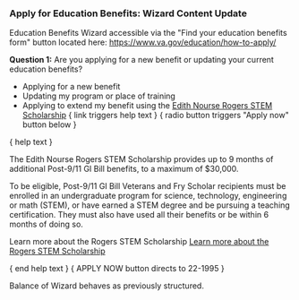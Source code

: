 ### Apply for Education Benefits: Wizard Content Update ###

Education Benefits Wizard accessible via the "Find your education benefits form" button located here: https://www.va.gov/education/how-to-apply/


**Question 1:** Are you applying for a new benefit or updating your current education benefits?
* Applying for a new benefit
* Updating my program or place of training
* Applying to extend my benefit using the [Edith Nourse Rogers STEM Scholarship]() { link triggers help text } { radio button triggers "Apply now" button below }

{ help text }

The Edith Nourse Rogers STEM Scholarship provides up to 9 months of additional Post-9/11 GI Bill benefits, to a maximum of $30,000.

To be eligible, Post-9/11 GI Bill Veterans and Fry Scholar recipients must be enrolled in an undergraduate program for science, technology, engineering or math (STEM), or have earned a STEM degree and be pursuing a teaching certification.  They must also have used all their benefits or be within 6 months of doing so.  

Learn more about the Rogers STEM Scholarship [Learn more about the Rogers STEM Scholarship](https://benefits.va.gov/gibill/fgib/stem.asp)

{ end help text }
{ APPLY NOW button directs to 22-1995 }

Balance of Wizard behaves as previously structured. 

